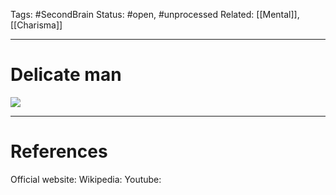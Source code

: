 Tags: #SecondBrain 
Status: #open, #unprocessed
Related: [[Mental]], [[Charisma]]

---
# Delicate man

![](https://www.youtube.com/watch?v=YPo_KnSNKu0)





---
# References
Official website:
Wikipedia:
Youtube: